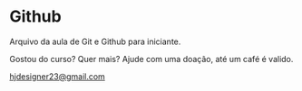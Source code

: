 # Github

Arquivo da aula de Git e Github para iniciante.

Gostou do curso? Quer mais? Ajude com uma doação, até um café é valido.

hjdesigner23@gmail.com
